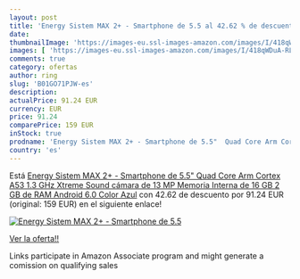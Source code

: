 ```yaml
---
layout: post
title: 'Energy Sistem MAX 2+ - Smartphone de 5.5 al 42.62 % de descuento'
date: 
thumbnailImage: 'https://images-eu.ssl-images-amazon.com/images/I/418qWDuA-RL._SL200_.jpg'
images: [ 'https://images-eu.ssl-images-amazon.com/images/I/418qWDuA-RL._SL200_.jpg' ]
comments: true
category: ofertas
author: ring
slug: 'B01GO71PJW-es'
description:
actualPrice: 91.24 EUR
currency: EUR
price: 91.24
comparePrice: 159 EUR
inStock: true
prodname: 'Energy Sistem MAX 2+ - Smartphone de 5.5"  Quad Core Arm Cortex A53 1.3 GHz  Xtreme Sound  cámara de 13 MP  Memoria Interna de 16 GB  2 GB de RAM  Android 6.0   Color Azul'
country: 'es'
---
```


Está [Energy Sistem MAX 2+ - Smartphone de 5.5"  Quad Core Arm Cortex A53 1.3 GHz  Xtreme Sound  cámara de 13 MP  Memoria Interna de 16 GB  2 GB de RAM  Android 6.0   Color Azul](https://www.amazon.es/dp/B01GO71PJW/?tag=tolees-21) con 42.62 de descuento por 91.24 EUR (original: 159 EUR) en el siguiente enlace!

[![Energy Sistem MAX 2+ - Smartphone de 5.5](https://images-eu.ssl-images-amazon.com/images/I/418qWDuA-RL._SL200_.jpg)](https://www.amazon.es/dp/B01GO71PJW/?tag=tolees-21)

[Ver la oferta!!](https://www.amazon.es/dp/B01GO71PJW/?tag=tolees-21)

Links participate in Amazon Associate program and might generate a comission on qualifying sales



